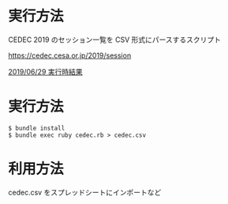 
# 実行方法

CEDEC 2019 のセッション一覧を CSV 形式にパースするスクリプト

https://cedec.cesa.or.jp/2019/session

[2019/06/29 実行時結果](cedec.csv)

# 実行方法

 ```
 $ bundle install
 $ bundle exec ruby cedec.rb > cedec.csv
 ```

# 利用方法

cedec.csv をスプレッドシートにインポートなど
